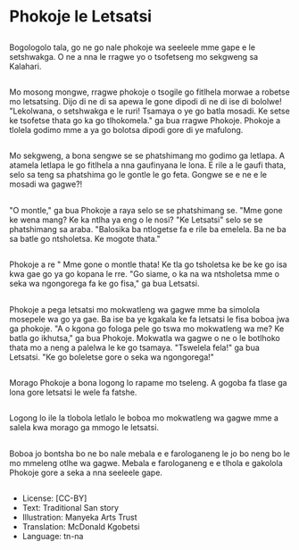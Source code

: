 # Phokoje le Letsatsi

##
Bogologolo tala, go ne go nale phokoje wa seeleele mme gape e le setshwakga. O ne a nna le rragwe yo o tsofetseng mo sekgweng sa Kalahari.

##
Mo mosong mongwe, rragwe phokoje o tsogile go fitlhela morwae a robetse mo letsatsing. Dijo di ne di sa apewa le gone dipodi di ne di ise di bololwe! "Lekolwana, o setshwakga e le ruri! Tsamaya o ye go batla mosadi. Ke setse ke tsofetse thata go ka go tlhokomela." ga bua rragwe Phokoje. Phokoje a tlolela godimo mme a ya go bolotsa dipodi gore di ye mafulong.

##
Mo sekgweng, a bona sengwe se se phatshimang mo godimo ga letlapa. A atamela letlapa le go fitlhela a nna gaufinyana le lona. E rile a le gaufi thata, selo sa teng sa phatshima go le gontle le go feta. Gongwe se e ne e le mosadi wa gagwe?!

##
"O montle," ga bua Phokoje a raya selo se se phatshimang se. "Mme gone ke wena mang? Ke ka ntlha ya eng o le nosi? "Ke Letsatsi" selo se se phatshimang sa araba. "Balosika ba ntlogetse fa e rile ba emelela. Ba ne ba sa batle go ntsholetsa. Ke mogote thata."

##
Phokoje a re " Mme gone o montle thata! Ke tla go tsholetsa ke be ke go isa kwa gae go ya go kopana le rre. "Go siame, o ka na wa ntsholetsa mme o seka wa ngongorega fa ke go fisa," ga bua Letsatsi.

##
Phokoje a pega letsatsi mo mokwatleng wa gagwe mme ba simolola mosepele wa go ya gae. Ba ise ba ye kgakala ke fa letsatsi le fisa boboa jwa ga phokoje. "A o kgona go fologa pele go tswa mo mokwatleng wa me? Ke batla go ikhutsa," ga bua Phokoje. Mokwatla wa gagwe o ne o le botlhoko thata mo a neng a palelwa le ke go tsamaya. "Tswelela fela!" ga bua Letsatsi. "Ke go boleletse gore o seka wa ngongorega!"

##
Morago Phokoje a bona logong lo rapame mo tseleng. A gogoba fa tlase ga lona gore letsatsi le wele fa fatshe.

##
Logong lo ile la tlobola letlalo le boboa mo mokwatleng wa gagwe mme a salela kwa morago ga mmogo le letsatsi.

##
Boboa jo bontsha bo ne bo nale mebala e e farologaneng le jo bo neng bo le mo mmeleng otlhe wa gagwe. Mebala e farologaneng e e tlhola e gakolola Phokoje gore a seka a nna seeleele gape.

##
* License: [CC-BY]
* Text: Traditional San story
* Illustration: Manyeka Arts Trust
* Translation: McDonald Kgobetsi
* Language: tn-na
